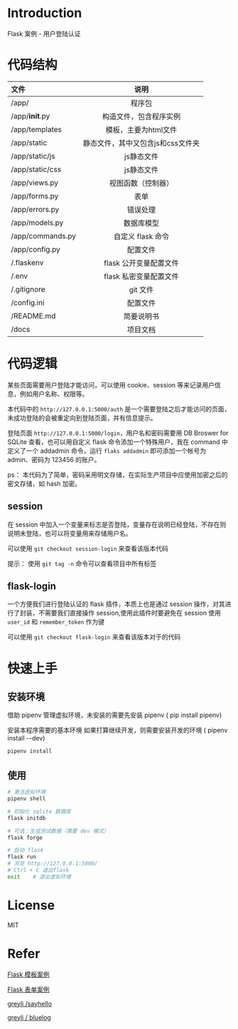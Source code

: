 # Introduction

Flask 案例 - 用户登陆认证

# 代码结构

|   文件   |    说明  |
| :---- | :----: |
|   /app/   |   程序包   |
|   /app/__init__.py    |   构造文件，包含程序实例   |
|   /app/templates   |   模板，主要为html文件   |
|   /app/static   |   静态文件，其中又包含js和css文件夹   |
|   /app/static/js   |   js静态文件  |
|   /app/static/css   |   js静态文件  |
|   /app/views.py   |   视图函数（控制器）   |
|   /app/forms.py   |   表单   |
|   /app/errors.py   |   错误处理   |
|   /app/models.py   |   数据库模型   |
|   /app/commands.py   |   自定义 flask 命令   |
|   /app/config.py   |   配置文件   |
|   /.flaskenv   |   flask 公开变量配置文件   |
|   /.env   |  flask 私密变量配置文件    |
|   /.gitignore   |   git 文件   |
|   /config.ini   |   配置文件   |
|   /README.md   |    简要说明书  |
|   /docs   |    项目文档  |

# 代码逻辑

某些页面需要用户登陆才能访问，可以使用 cookie、session 等来记录用户信息，例如用户名称、权限等。

本代码中的 `http://127.0.0.1:5000/auth` 是一个需要登陆之后才能访问的页面，未成功登陆的会被重定向到登陆页面，并有信息提示。

登陆页面 `http://127.0.0.1:5000/login`，用户名和密码需要用 DB Broswer for SQLite 查看，也可以用自定义 flask 命令添加一个特殊用户，我在 command 中定义了一个 addadmin 命令，运行 `flaks addadmin` 即可添加一个帐号为 admin、密码为 123456 的账户。

ps： 本代码为了简单，密码采用明文存储，在实际生产项目中应使用加密之后的密文存储，如 hash 加密。

## session

在 session 中加入一个变量来标志是否登陆，变量存在说明已经登陆，不存在则说明未登陆，也可以将变量用来存储用户名。

可以使用 `git checkout session-login` 来查看该版本代码

提示： 使用 `git tag -n` 命令可以查看项目中所有标签

## flask-login

一个方便我们进行登陆认证的 flask 插件，本质上也是通过 session 操作，对其进行了封装，不需要我们直接操作 session,使用此插件时要避免在 session 使用 `user_id` 和 `remember_token` 作为键

可以使用 `git checkout flask-login` 来查看该版本对于的代码

# 快速上手

## 安装环境

借助 pipenv 管理虚拟环境，未安装的需要先安装 pipenv ( pip install pipenv)

安装本程序需要的基本环境
如果打算继续开发，则需要安装开发的环境 ( pipenv install --dev)
```bash
pipenv install
```

## 使用

```bash
# 激活虚拟环境
pipenv shell

# 初始化 sqlite 数据库
flask initdb

# 可选：生成测试数据（需要 dev 模式）
flask forge

# 启动 flask
flask run   
# 浏览 http://127.0.0.1:5000/
# Ctrl + C 退出flask
exit    # 退出虚拟环境
```

# License

MIT

# Refer

[Flask 模板案例](https://gitee.com/anidea/flaskdemo-templates)

[Flask 表单案例](https://gitee.com/anidea/flaskdemo-form)

[greyli /sayhello ](https://github.com/greyli/sayhello)

[greyli / bluelog](https://github.com/greyli/bluelog)
